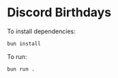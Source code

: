 # Discord Birthdays

To install dependencies:

```bash
bun install
```

To run:

```bash
bun run .
```
